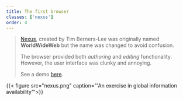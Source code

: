 ```yaml
---
title: The first browser
classes: ['nexus']
order: 4
---
```


>[Nexus](http://digital-archaeology.org/the-nexus-browser/), created by Tim Berners-Lee was originally named **WorldWideWeb** but the name was changed to avoid confusion.
>
>The browser provided both *authoring* and *editing* functionality.
>However, the user interface was clunky and annoying.
>
>See a demo [here](https://www.youtube.com/watch?v=3c3Rt6QbHDw&feature=youtu.be).

{{< figure src="nexus.png" caption="'An exercise in global information availability'">}}

